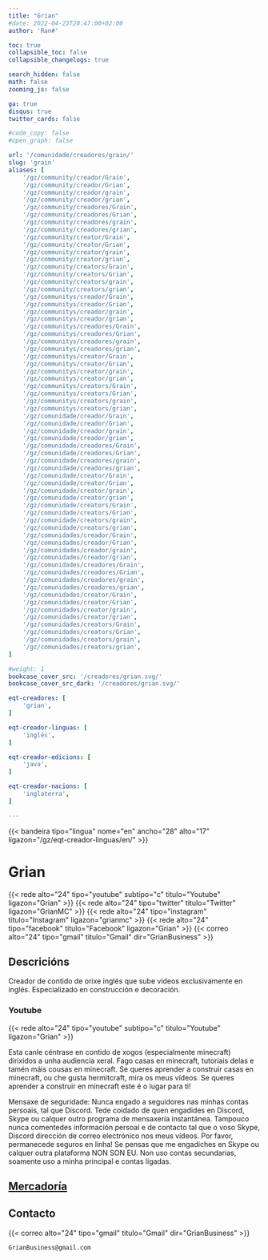 ```yaml
---
title: "Grian"
#date: 2022-04-23T20:47:00+02:00
author: 'Ran#'

toc: true
collapsible_toc: false
collapsible_changelogs: true

search_hidden: false
math: false
zooming_js: false

ga: true
disqus: true
twitter_cards: false

#code_copy: false
#open_graph: false

url: '/comunidade/creadores/grain/'
slug: 'grain'
aliases: [
    '/gz/community/creador/Grain',
    '/gz/community/creador/Grian',
    '/gz/community/creador/grain',
    '/gz/community/creador/grian',
    '/gz/community/creadores/Grain',
    '/gz/community/creadores/Grian',
    '/gz/community/creadores/grain',
    '/gz/community/creadores/grian',
    '/gz/community/creator/Grain',
    '/gz/community/creator/Grian',
    '/gz/community/creator/grain',
    '/gz/community/creator/grian',
    '/gz/community/creators/Grain',
    '/gz/community/creators/Grian',
    '/gz/community/creators/grain',
    '/gz/community/creators/grian',
    '/gz/communitys/creador/Grain',
    '/gz/communitys/creador/Grian',
    '/gz/communitys/creador/grain',
    '/gz/communitys/creador/grian',
    '/gz/communitys/creadores/Grain',
    '/gz/communitys/creadores/Grian',
    '/gz/communitys/creadores/grain',
    '/gz/communitys/creadores/grian',
    '/gz/communitys/creator/Grain',
    '/gz/communitys/creator/Grian',
    '/gz/communitys/creator/grain',
    '/gz/communitys/creator/grian',
    '/gz/communitys/creators/Grain',
    '/gz/communitys/creators/Grian',
    '/gz/communitys/creators/grain',
    '/gz/communitys/creators/grian',
    '/gz/comunidade/creador/Grain',
    '/gz/comunidade/creador/Grian',
    '/gz/comunidade/creador/grain',
    '/gz/comunidade/creador/grian',
    '/gz/comunidade/creadores/Grain',
    '/gz/comunidade/creadores/Grian',
    '/gz/comunidade/creadores/grain',
    '/gz/comunidade/creadores/grian',
    '/gz/comunidade/creator/Grain',
    '/gz/comunidade/creator/Grian',
    '/gz/comunidade/creator/grain',
    '/gz/comunidade/creator/grian',
    '/gz/comunidade/creators/Grain',
    '/gz/comunidade/creators/Grian',
    '/gz/comunidade/creators/grain',
    '/gz/comunidade/creators/grian',
    '/gz/comunidades/creador/Grain',
    '/gz/comunidades/creador/Grian',
    '/gz/comunidades/creador/grain',
    '/gz/comunidades/creador/grian',
    '/gz/comunidades/creadores/Grain',
    '/gz/comunidades/creadores/Grian',
    '/gz/comunidades/creadores/grain',
    '/gz/comunidades/creadores/grian',
    '/gz/comunidades/creator/Grain',
    '/gz/comunidades/creator/Grian',
    '/gz/comunidades/creator/grain',
    '/gz/comunidades/creator/grian',
    '/gz/comunidades/creators/Grain',
    '/gz/comunidades/creators/Grian',
    '/gz/comunidades/creators/grain',
    '/gz/comunidades/creators/grian',
]

#weight: 1
bookcase_cover_src: '/creadores/grian.svg/'
bookcase_cover_src_dark: '/creadores/grian.svg/'

eqt-creadores: [
    'grian',
]

eqt-creador-linguas: [
    'inglés',
]

eqt-creador-edicions: [
    'java',
]

eqt-creador-nacions: [
    'inglaterra',
]

---
```


{{< bandeira tipo="lingua" nome="en" ancho="28" alto="17" ligazon="/gz/eqt-creador-linguas/en/" >}}

# Grian

{{< rede alto="24" tipo="youtube" subtipo="c" titulo="Youtube" ligazon="Grian" >}}
{{< rede alto="24" tipo="twitter" titulo="Twitter" ligazon="GrianMC" >}}
{{< rede alto="24" tipo="instagram" titulo="Instagram" ligazon="grianmc" >}}
{{< rede alto="24" tipo="facebook" titulo="Facebook" ligazon="Grian" >}}
{{< correo alto="24" tipo="gmail" titulo="Gmail" dir="GrianBusiness" >}}

## Descricións

Creador de contido de orixe inglés que sube vídeos exclusivamente en inglés.
Especializado en construcción e decoración.

### Youtube

{{< rede alto="24" tipo="youtube" subtipo="c" titulo="Youtube" ligazon="Grian" >}}

Esta canle céntrase en contido de xogos (especialmente minecraft) dirixidos a unha audiencia xeral.
Fago casas en minecraft, tutoriais delas e tamén máis cousas en minecraft.
Se queres aprender a construir casas en minecraft, ou che gusta hermitcraft, mira os meus vídeos.
Se queres aprender a construir en minecraft este é o lugar para ti!

Mensaxe de seguridade:
Nunca engado a seguidores nas minhas contas persoais, tal que Discord.
Tede coidado de quen engadides en Discord, Skype ou calquer outro programa de mensaxería instantánea.
Tampouco nunca comentedes información persoal e de contacto tal que o voso Skype, Discord dirección de correo electrónico nos meus vídeos.
Por favor, permanecede seguros en linha!
Se pensas que me engadiches en Skype ou calquer outra plataforma NON SON EU.
Non uso contas secundarias, soamente uso a minha principal e contas ligadas.

## [Mercadoría](https://represent.com/store/grian)

## Contacto

{{< correo alto="24" tipo="gmail" titulo="Gmail" dir="GrianBusiness" >}}

```
GrianBusiness@gmail.com
```
